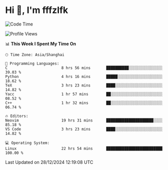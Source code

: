 # Hi 👋, I'm fffzlfk

<!--START_SECTION:waka-->
![Code Time](http://img.shields.io/badge/Code%20Time-1%2C056%20hrs%201%20min-blue)

![Profile Views](http://img.shields.io/badge/Profile%20Views-0-blue)

📊 **This Week I Spent My Time On** 

```text
🕑︎ Time Zone: Asia/Shanghai

💬 Programming Languages: 
C                        8 hrs 56 mins       ██████████░░░░░░░░░░░░░░░   39.03 % 
Python                   4 hrs 16 mins       █████░░░░░░░░░░░░░░░░░░░░   18.62 % 
TeX                      3 hrs 23 mins       ████░░░░░░░░░░░░░░░░░░░░░   14.82 % 
Yacc                     1 hr 57 mins        ██░░░░░░░░░░░░░░░░░░░░░░░   08.52 % 
C++                      1 hr 32 mins        ██░░░░░░░░░░░░░░░░░░░░░░░   06.74 % 

🔥 Editors: 
Neovim                   19 hrs 31 mins      █████████████████████░░░░   85.18 % 
VS Code                  3 hrs 23 mins       ████░░░░░░░░░░░░░░░░░░░░░   14.82 % 

💻 Operating System: 
Linux                    22 hrs 54 mins      █████████████████████████   100.00 % 
```


 Last Updated on 28/12/2024 12:19:08 UTC
<!--END_SECTION:waka-->
